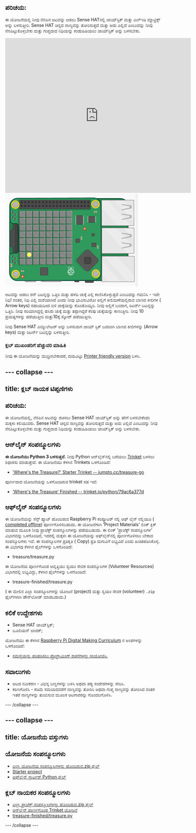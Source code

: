 ## ಪರಿಚಯ:

ಈ ಯೋಜನೆಯಲ್ಲಿ ನೀವು ನೆನಪಿನ ಆಟವನ್ನು ಆಡಲು Sense HATನಲ್ಲಿ ಜಾಯ್‌ಸ್ಟಿಕ್ ಮತ್ತು ಎಲ್ಇಡಿ ಮ್ಯಾಟ್ರಿಕ್ಸ್ ಅನ್ನು ಬಳಸುತ್ತೀರಿ. Sense HAT ಚಿನ್ನದ ನಾಣ್ಯವನ್ನು ತೋರಿಸುತ್ತದೆ ಮತ್ತು ಅದು ಎಲ್ಲಿದೆ ಎಂಬುದನ್ನು ನೀವು ನೆನಪಿಟ್ಟುಕೊಳ್ಳಬೇಕು ಮತ್ತು ಗುಪ್ತವಾದ ನಿಧಿಯನ್ನು ಕಂಡುಹಿಡಿಯಲು ಜಾಯ್‌ಸ್ಟಿಕ್ ಅನ್ನು ಬಳಸಬೇಕು.

<div class="trinket">
  <iframe src="https://trinket.io/embed/python/79ac6a377d?outputOnly=true&start=result" width="600" height="500" frameborder="0" marginwidth="0" marginheight="0" allowfullscreen mark="crwd-mark">
</iframe> <img src="images/treasure-final.png" />
</div>

ಆಟವನ್ನು ಆಡಲು ರನ್ ಬಟನ್ನನ್ನು ಒತ್ತಿರಿ ಮತ್ತು ಹಳದಿ ಚುಕ್ಕೆ ಎಲ್ಲಿ ಕಾಣಿಸಿಕೊಳ್ಳುತ್ತದೆ ಎಂಬುದನ್ನು ಗಮನಿಸಿ - ಇದೇ ನಿಧಿ! ನಂತರ, ನಿಧಿ ಎಲ್ಲಿ ಮರೆಯಾಗಿದೆ ಎಂದು ನೀವು ಭಾವಿಸುವಿರೋ ಅಲ್ಲಿಗೆ ಕೀಲಿಮಣೆಯಲ್ಲಿರುವ ಬಾಣದ ಕೀಲಿಗಳ ( Arrow keys) ಸಹಾಯದಿಂದ ಬಿಳಿ ಚುಕ್ಕೆಯನ್ನು ಕೊಂಡೊಯ್ಯಿರಿ. ನೀವು ಅಲ್ಲಿಗೆ ಬಂದಾಗ, ರಿಟರ್ನ್ ಬಟನ್ನನ್ನು ಒತ್ತಿರಿ. ನೀವು ಸರಿಯಾಗಿದ್ದಲ್ಲಿ ಹಸಿರು ಚುಕ್ಕೆ ಮತ್ತು ತಪ್ಪಾಗಿದ್ದರೆ ಕೆಂಪು ಚುಕ್ಕೆಯನ್ನು ಕಾಣುತ್ತೀರಿ. ನೀವು 10 ಪ್ರಯತ್ನಗಳನ್ನು ಪಡೆಯುತ್ತೀರಿ ಮತ್ತು10ಕ್ಕೆ ಸ್ಕೋರ್ ಪಡೆಯುತ್ತೀರಿ.

ನೀವು Sense HAT ಎಮ್ಯುಲೇಟರ್ ಅನ್ನು ಬಳಸುವಾಗ ಜಾಯ್ ಸ್ಟಿಕ್ ಬದಲಾಗಿ ಬಾಣದ ಕೀಲಿಗಳನ್ನು (Arrow keys) ಮತ್ತು ರಿಟರ್ನ್ ಬಟನ್ನನ್ನು ಬಳಸುತ್ತೀರಿ.

### ಕ್ಲಬ್ ಮುಖಂಡರಿಗೆ ಹೆಚ್ಚುವರಿ ಮಾಹಿತಿ

ನೀವು ಈ ಯೋಜನೆಯನ್ನು ಮುದ್ರಿಸಬೇಕಾದರೆ, ದಯವಿಟ್ಟು [Printer friendly version](https://projects.raspberrypi.org/en/projects/wheres-the-treasure/print) ಬಳಸಿ.

## \--- collapse \---

## title: ಕ್ಲಬ್ ನಾಯಕ ಟಿಪ್ಪಣಿಗಳು

## ಪರಿಚಯ:

ಈ ಯೋಜನೆಯಲ್ಲಿ, ನೆನಪಿನ ಆಟವನ್ನು ರಚಿಸಲು Sense HAT ಜಾಯ್‌ಸ್ಟಿಕ್ ಅನ್ನು ಹೇಗೆ ಬಳಸಬೇಕೆಂದು ಮಕ್ಕಳು ಕಲಿಯುವರು. Sense HAT ಚಿನ್ನದ ನಾಣ್ಯವನ್ನು ತೋರಿಸುತ್ತದೆ ಮತ್ತು ಅದು ಎಲ್ಲಿದೆ ಎಂಬುದನ್ನು ನೀವು ನೆನಪಿಟ್ಟುಕೊಳ್ಳಬೇಕು ಮತ್ತು ಗುಪ್ತವಾದ ನಿಧಿಯನ್ನು ಕಂಡುಹಿಡಿಯಲು ಜಾಯ್‌ಸ್ಟಿಕ್ ಅನ್ನು ಬಳಸಬೇಕು.

## ಆನ್‌ಲೈನ್ ಸಂಪನ್ಮೂಲಗಳು

**ಈ ಯೋಜನೆಯು Python 3 ಬಳಸುತ್ತದೆ.** ನೀವು Python ಆನ್‌ಲೈನ್‌ನಲ್ಲಿ ಬರೆಯಲು [Trinket](https://trinket.io/) ಬಳಸಲು ಶಿಫಾರಸು ಮಾಡುತ್ತೇವೆ. ಈ ಯೋಜನೆಯು ಕೆಳಗಿನ Trinkets ಒಳಗೊಂಡಿದೆ:

* ['Where's the Treasure?' Starter Trinket -- jumpto.cc/treasure-go](http://jumpto.cc/treasure-go)

ಪೂರ್ಣವಾದ ಯೋಜನೆಯನ್ನು ಒಳಗೊಂಡಿರುವ trinket ಸಹ ಇದೆ:

* [‘Where's the Treasure’ Finished -- trinket.io/python/79ac6a377d](https://trinket.io/python/79ac6a377d)

## ಆಫ್‌ಲೈನ್ ಸಂಪನ್ಮೂಲಗಳು

ಈ ಯೋಜನೆಯನ್ನು ಸೆನ್ಸ್ ಹ್ಯಾಟ್ ಹೊಂದಿರುವ Raspberry Pi ಕಂಪ್ಯೂಟರ್ ನಲ್ಲಿ ಆಫ್ ಲೈನ್ ನಲ್ಲಿಯೂ ( [completed offline](https://www.codeclubprojects.org/en-GB/resources/physical-sense-hat/)) ಪೂರ್ಣಗೊಳಿಸಬಹುದು. ಈ ಯೋಜನೆಗಾಗಿ 'Project Materials' ಲಿಂಕ್ ಕ್ಲಿಕ್ ಮಾಡುವ ಮೂಲಕ ನೀವು ಪ್ರಾಜೆಕ್ಟ್ ಸಂಪನ್ಮೂಲಗಳನ್ನು ಪಡೆಯಬಹುದು. ಈ ಲಿಂಕ್ 'ಪ್ರಾಜೆಕ್ಟ್ ಸಂಪನ್ಮೂಲಗಳ' ವಿಭಾಗವನ್ನು ಒಳಗೊಂಡಿದೆ, ಇದರಲ್ಲಿ ಮಕ್ಕಳು ಈ ಯೋಜನೆಯನ್ನು ಆಫ್‌ಲೈನ್‌ನಲ್ಲಿ ಪೂರ್ಣಗೊಳಿಸಲು ಬೇಕಾದ ಸಂಪನ್ಮೂಲಗಳು ಇವೆ. ಈ ಸಂಪನ್ಮೂಲಗಳ ಪ್ರತಿಕೃತಿ ( Copy) ಪ್ರತಿ ಮಗುವಿಗೆ ಲಭ್ಯವಿದೆ ಎಂದು ಖಚಿತಪಡಿಸಿಕೊಳ್ಳಿ. ಈ ವಿಭಾಗವು ಕೆಳಗಿನ ಫೈಲ್‌ಗಳನ್ನು ಒಳಗೊಂಡಿದೆ:

* treasure/treasure.py

ಈ ಯೋಜನೆಯ ಪೂರ್ಣಗೊಂಡ ಆವೃತ್ತಿಯು ಸ್ವಯಂ ಸೇವಕ ಸಂಪನ್ಮೂಲಗಳ (Volunteer Resources) ವಿಭಾಗದಲ್ಲಿ ಲಭ್ಯವಿದ್ದು, ಕೆಳಗಿನ ಫೈಲ್‌ಗಳನ್ನು ಒಳಗೊಂಡಿದೆ:

* treasure-finished/treasure.py

( ಈ ಮೇಲಿನ ಎಲ್ಲಾ ಸಂಪನ್ಮೂಲಗಳನ್ನು ಯೋಜನೆ (project) ಮತ್ತು ಸ್ವಯಂ ಸೇವಕ (volunteer) `.zip` ಫೈಲ್‌ಗಳಾಗಿ ಡೌನ್‌ಲೋಡ್ ಮಾಡಬಹುದು.)

## ಕಲಿಕೆ ಉದ್ದೇಶಗಳು

* Sense HAT ಜಾಯ್‌ಸ್ಟಿಕ್;
* ಬೂಲಿಯನ್ ಲಾಜಿಕ್;

ಯೋಜನೆಯು ಈ ಕೆಳಗಿನ [Raspberry Pi Digital Making Curriculum](http://rpf.io/curriculum) ನ ಅಂಶಗಳನ್ನು ಒಳಗೊಂಡಿದೆ:

* [ಸಮಸ್ಯೆಯನ್ನು ಪರಿಹರಿಸಲು ಪ್ರೋಗ್ರಾಮಿಂಗ್ ರಚನೆಗಳನ್ನು ಸಂಯೋಜಿಸಿ.](https://www.raspberrypi.org/curriculum/programming/builder)

## ಸವಾಲುಗಳು

* ಆಟದ ನವೀಕರಣ - ವಿಭಿನ್ನ ಬಣ್ಣಗಳನ್ನು ಬಳಸಿ ಅಥವಾ ಪಠ್ಯ ಸಂದೇಶಗಳನ್ನು ಸೇರಿಸಿ. 
* ಕಠಿಣಗೊಳಿಸಿ - ಕಡಿಮೆ ಸಮಯದವರೆಗೆ ನಾಣ್ಯವನ್ನು ತೋರಿಸಿ ಅಥವಾ ಗುಪ್ತ ನಾಣ್ಯವನ್ನು ತೋರಿಸಿದ ನಂತರ ಇತರೆ ನಾಣ್ಯಗಳನ್ನು ತುಂಬಿಸುವ ಮೂಲಕ ಆಟಗಾರರನ್ನು ಗೊಂದಲಗೊಳಿಸಿ. 

\--- /collapse \---

## \--- collapse \---

## title: ಯೋಜನೆಯ ವಸ್ತುಗಳು

## ಯೋಜನೆಯ ಸಂಪನ್ಮೂಲಗಳು

* [ಎಲ್ಲಾ ಯೋಜನೆಯ ಸಂಪನ್ಮೂಲಗಳನ್ನು ಹೊಂದಿರುವ.zip ಫೈಲ್](resources/treasure-project-resources.zip)
* [Starter project](http://jumpto.cc/treasure-go)
* [ಆಫ್‌ಲೈನ್ ಸ್ಟಾರ್ಟರ್ Python ಫೈಲ್](resources/treasure-treasure.py)

## ಕ್ಲಬ್ ನಾಯಕರ ಸಂಪನ್ಮೂಲಗಳು

* [ಎಲ್ಲಾ ಪ್ರಾಜೆಕ್ಟ್ ಸಂಪನ್ಮೂಲಗಳನ್ನು ಹೊಂದಿರುವ.zip ಫೈಲ್](resources/treasure-volunteer-resources.zip)
* [ಆನ್‌ಲೈನ್ ಪೂರ್ಣಗೊಂಡ Trinket ಯೋಜನೆ](https://trinket.io/python/79ac6a377d)
* [treasure-finished/treasure.py](resources/treasure-finished-treasure.py)

\--- /collapse \---